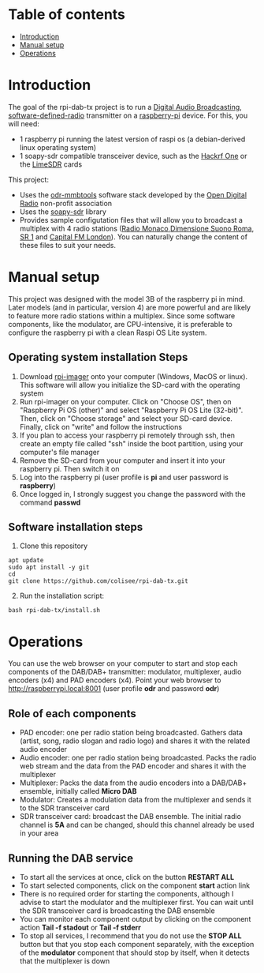 # Table of contents
- [Introduction](#introduction)
- [Manual setup](#manual-setup)
- [Operations](#operations)

# Introduction
The goal of the rpi-dab-tx project is to run a [Digital Audio Broadcasting](https://en.wikipedia.org/wiki/Digital_Audio_Broadcasting), [software-defined-radio](https://en.wikipedia.org/wiki/Software-defined_radio) transmitter on a [raspberry-pi](https://www.raspberrypi.com/) device. For this, you will need:
- 1 raspberry pi running the latest version of raspi os (a debian-derived linux operating system)
- 1 soapy-sdr compatible transceiver device, such as the [Hackrf One](https://greatscottgadgets.com/hackrf/one/) or the [LimeSDR](https://limemicro.com/products/boards/limesdr/) cards

This project:
- Uses the [odr-mmbtools](https://www.opendigitalradio.org/mmbtools) software stack developed by the [Open Digital Radio](https://www.opendigitalradio.org/) non-profit association
- Uses the [soapy-sdr](https://github.com/pothosware/SoapySDR/wiki) library
- Provides sample configutation files that will allow you to broadcast a multiplex with 4 radio stations ([Radio Monaco](https://radio-monaco.com),[Dimensione Suono Roma](https://www.dimensionesuonoroma.it/), [SR 1](https://www.sr.de/sr/sr1/index.html) and [Capital FM London](https://www.capitalfm.com/london/)). You can naturally change the content of these files to suit your needs.

# Manual setup
This project was designed with the model 3B of the raspberry pi in mind. Later models (and in particular, version 4) are more powerful and are likely to feature more radio stations within a multiplex. Since some software components, like the modulator, are CPU-intensive, it is preferable to configure the raspberry pi with a clean Raspi OS Lite system.

## Operating system installation Steps
1. Download [rpi-imager](https://www.raspberrypi.com/software/) onto your computer (Windows, MacOS or linux). This software will allow you initialize the SD-card with the operating system
2. Run rpi-imager on your computer. Click on "Choose OS", then on "Raspberry Pi OS (other)" and select "Raspberry Pi OS Lite (32-bit)". Then, click on "Choose storage" and select your SD-card device. Finally, click on "write" and follow the instructions
3. If you plan to access your raspberry pi remotely through ssh, then create an empty file called "ssh" inside the boot partition, using your computer's file manager
4. Remove the SD-card from your computer and insert it into your raspberry pi. Then switch it on
5. Log into the raspberry pi (user profile is **pi** and user password is **raspberry**)
6. Once logged in, I strongly suggest you change the password with the command **passwd**

## Software installation steps
1. Clone this repository
```
apt update
sudo apt install -y git
cd
git clone https://github.com/colisee/rpi-dab-tx.git
```
2. Run the installation script:
```
bash rpi-dab-tx/install.sh
```

# Operations
You can use the web browser on your computer to start and stop each components of the DAB/DAB+ transmitter: modulator, multiplexer, audio encoders (x4) and PAD encoders (x4). Point your web browser to http://raspberrypi.local:8001 (user profile **odr** and password **odr**)

## Role of each components
- PAD encoder: one per radio station being broadcasted. Gathers data (artist, song, radio slogan and radio logo) and shares it with the related audio encoder
- Audio encoder: one per radio station being broadcasted. Packs the radio web stream and the data from the PAD encoder and shares it with the multiplexer
- Multiplexer: Packs the data from the audio encoders into a DAB/DAB+ ensemble, initially called **Micro DAB**
- Modulator: Creates a modulation data from the multiplexer and sends it to the SDR transceiver card
- SDR transceiver card: broadcast the DAB ensemble. The initial radio channel is **5A** and can be changed, should this channel already be used in your area

## Running the DAB service
- To start all the services at once, click on the button **RESTART ALL**
- To start selected components, click on the component **start** action link
- There is no required order for starting the components, although I advise to start the modulator and the multiplexer first. You can wait until the SDR transceiver card is broadcasting the DAB ensemble
- You can monitor each component output by clicking on the component action **Tail -f stadout** or **Tail -f stderr**
- To stop all services, I recommend that you do not use the **STOP ALL** button but that you stop each component separately, with the exception of the **modulator** component that should stop by itself, when it detects that the multiplexer is down
